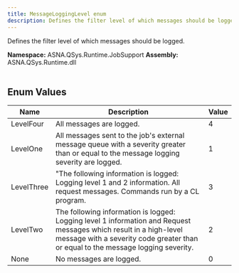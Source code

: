 ```yaml
---
title: MessageLoggingLevel enum
description: Defines the filter level of which messages should be logged.
---
```


Defines the filter level of which messages should be logged.

**Namespace:** ASNA.QSys.Runtime.JobSupport
**Assembly:** ASNA.QSys.Runtime.dll
<br>
<br>

## Enum Values

| Name | Description | Value
| --- | --- | --- 
| LevelFour | All messages are logged. | 4 |
| LevelOne | All messages sent to the job's external message queue with a severity greater than or equal to the message logging severity are logged. | 1 |
| LevelThree | "The following information is logged: Logging level 1 and 2 information. All request messages. Commands run by a CL program. | 3 |
| LevelTwo | The following information is logged: Logging level 1 information and Request messages which result in a high-level message with a severity code greater than or equal to the message logging severity.   | 2 |
| None | No messages are logged. | 0 |
